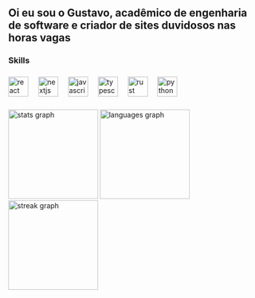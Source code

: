 <h2 align="left">Oi eu sou o Gustavo, acadêmico de engenharia de software e criador de sites duvidosos nas horas vagas</h2>

###

<h3 align="left">Skills</h3>

###

<div align="left">
  <img src="https://cdn.jsdelivr.net/gh/devicons/devicon/icons/react/react-original.svg" height="40" alt="react logo"  />
  <img width="12" />
  <img src="https://cdn.jsdelivr.net/gh/devicons/devicon/icons/nextjs/nextjs-original.svg" height="40" alt="nextjs logo"  />
  <img width="12" />
  <img src="https://cdn.jsdelivr.net/gh/devicons/devicon/icons/javascript/javascript-original.svg" height="40" alt="javascript logo"  />
  <img width="12" />
  <img src="https://cdn.jsdelivr.net/gh/devicons/devicon/icons/typescript/typescript-original.svg" height="40" alt="typescript logo"  />
  <img width="12" />
  <img src="https://cdn.jsdelivr.net/gh/devicons/devicon/icons/rust/rust-original.svg" height="40" alt="rust logo"  />
  <img width="12" />
  <img src="https://cdn.jsdelivr.net/gh/devicons/devicon/icons/python/python-original.svg" height="40" alt="python logo"  />
</div>

###

<div align="left">
  <img src="https://github-readme-stats.vercel.app/api?username=GusMonMo&hide_title=false&hide_rank=false&show_icons=true&include_all_commits=true&count_private=true&disable_animations=false&theme=blue-green&locale=en&hide_border=false&order=1&custom_title=Stats" height="180" alt="stats graph"  />
  <img src="https://github-readme-stats.vercel.app/api/top-langs?username=GusMonMo&locale=en&hide_title=true&layout=compact&card_width=320&langs_count=2&theme=blue-green&hide_border=false&order=2" height="180" alt="languages graph"  />
  <img src="https://streak-stats.demolab.com?user=GusMonMo&locale=en&mode=daily&theme=blue-green&hide_border=false&border_radius=30&order=3" height="180" alt="streak graph"  />
</div>

###
